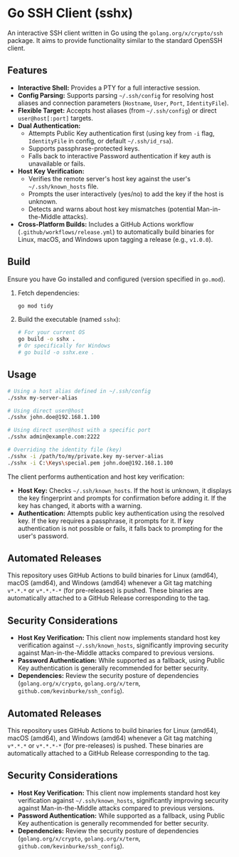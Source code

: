 # Go SSH Client (sshx)

An interactive SSH client written in Go using the `golang.org/x/crypto/ssh` package. It aims to provide functionality similar to the standard OpenSSH client.

## Features

*   **Interactive Shell:** Provides a PTY for a full interactive session.
*   **Config Parsing:** Supports parsing `~/.ssh/config` for resolving host aliases and connection parameters (`Hostname`, `User`, `Port`, `IdentityFile`).
*   **Flexible Target:** Accepts host aliases (from `~/.ssh/config`) or direct `user@host[:port]` targets.
*   **Dual Authentication:** 
    *   Attempts Public Key authentication first (using key from `-i` flag, `IdentityFile` in config, or default `~/.ssh/id_rsa`).
    *   Supports passphrase-protected keys.
    *   Falls back to interactive Password authentication if key auth is unavailable or fails.
*   **Host Key Verification:** 
    *   Verifies the remote server's host key against the user's `~/.ssh/known_hosts` file.
    *   Prompts the user interactively (yes/no) to add the key if the host is unknown.
    *   Detects and warns about host key mismatches (potential Man-in-the-Middle attacks).
*   **Cross-Platform Builds:** Includes a GitHub Actions workflow (`.github/workflows/release.yml`) to automatically build binaries for Linux, macOS, and Windows upon tagging a release (e.g., `v1.0.0`).

## Build

Ensure you have Go installed and configured (version specified in `go.mod`).

1.  Fetch dependencies:
    ```bash
    go mod tidy
    ```
2.  Build the executable (named `sshx`):
    ```bash
    # For your current OS
    go build -o sshx .
    # Or specifically for Windows
    # go build -o sshx.exe .
    ```

## Usage

```bash
# Using a host alias defined in ~/.ssh/config
./sshx my-server-alias

# Using direct user@host
./sshx john.doe@192.168.1.100

# Using direct user@host with a specific port
./sshx admin@example.com:2222

# Overriding the identity file (key)
./sshx -i /path/to/my/private.key my-server-alias
./sshx -i C:\Keys\special.pem john.doe@192.168.1.100 
```

The client performs authentication and host key verification:
*   **Host Key:** Checks `~/.ssh/known_hosts`. If the host is unknown, it displays the key fingerprint and prompts for confirmation before adding it. If the key has changed, it aborts with a warning.
*   **Authentication:** Attempts public key authentication using the resolved key. If the key requires a passphrase, it prompts for it. If key authentication is not possible or fails, it falls back to prompting for the user's password.

## Automated Releases

This repository uses GitHub Actions to build binaries for Linux (amd64), macOS (amd64), and Windows (amd64) whenever a Git tag matching `v*.*.*` or `v*.*.*-*` (for pre-releases) is pushed. These binaries are automatically attached to a GitHub Release corresponding to the tag.

## Security Considerations

*   **Host Key Verification:** This client now implements standard host key verification against `~/.ssh/known_hosts`, significantly improving security against Man-in-the-Middle attacks compared to previous versions.
*   **Password Authentication:** While supported as a fallback, using Public Key authentication is generally recommended for better security.
*   **Dependencies:** Review the security posture of dependencies (`golang.org/x/crypto`, `golang.org/x/term`, `github.com/kevinburke/ssh_config`).

## Automated Releases

This repository uses GitHub Actions to build binaries for Linux (amd64), macOS (amd64), and Windows (amd64) whenever a Git tag matching `v*.*.*` or `v*.*.*-*` (for pre-releases) is pushed. These binaries are automatically attached to a GitHub Release corresponding to the tag.

## Security Considerations

*   **Host Key Verification:** This client now implements standard host key verification against `~/.ssh/known_hosts`, significantly improving security against Man-in-the-Middle attacks compared to previous versions.
*   **Password Authentication:** While supported as a fallback, using Public Key authentication is generally recommended for better security.
*   **Dependencies:** Review the security posture of dependencies (`golang.org/x/crypto`, `golang.org/x/term`, `github.com/kevinburke/ssh_config`). 